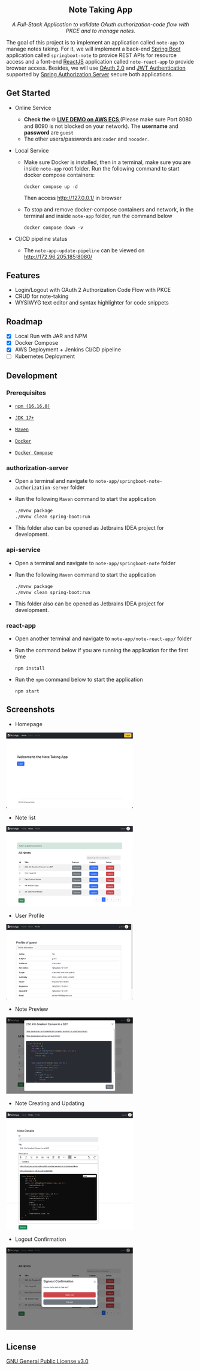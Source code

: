 <h2 align="center">
<span>Note Taking App</span>
</h2>
<p align="center">
  <em>A Full-Stack Application to validate OAuth authorization-code flow with PKCE and to manage notes.</em>
</p>

The goal of this project is to implement an application called `note-app` to manage notes taking. For it, we will implement a back-end [Spring Boot](https://docs.spring.io/spring-boot/docs/current/reference/htmlsingle/) application called `springboot-note` to provice REST APIs for resource access and a font-end [ReactJS](https://react.dev/) application called `note-react-app` to provide browser access. Besides, we will use  [OAuth 2.0](https://www.oauth.com/) and [JWT Authentication](https://jwt.io/introduction) supported by [Spring Authorization Server]( https://docs.spring.io/spring-authorization-server/docs/current/reference/html/overview.html) secure both applications.

## Get Started

- Online Service

  - **Check the** 🌐 **[LIVE DEMO on AWS ECS ](http://note-loadb-1153hxl66luz-dfb9d722b8f996bd.elb.eu-west-1.amazonaws.com/)** (Please make sure Port 8080 and 8090 is not blocked on your network). The **username** and **password** are `guest`
  - The other users/passwords are:`coder` and `nocoder`.

- Local Service

  - Make sure Docker is installed, then in a terminal, make sure you are inside `note-app` root folder. Run the following command to start docker compose containers:

    ```shell
    docker compose up -d
    ```
    
    Then access http://127.0.0.1/ in browser
  - To stop and remove docker-compose containers and network, in the terminal and inside `note-app` folder, run the command below
  
    ```shell
    docker compose down -v
    ```

- CI/CD pipeline status
  - The `note-app-update-pipeline` can be viewed on http://172.96.205.185:8080/

## Features

- Login/Logout with OAuth 2 Authorization Code Flow with PKCE
- CRUD for note-taking
- WYSIWYG text editor and syntax highlighter for code snippets

## Roadmap

- [x] Local Run with JAR and NPM
- [x] Docker Compose
- [x] AWS Deployment + Jenkins CI/CD pipeline
- [ ] Kubernetes Deployment

## Development

### Prerequisites

- [`npm (16.16.0)`](https://docs.npmjs.com/downloading-and-installing-node-js-and-npm)

- [`JDK 17+`](https://adoptium.net/en-GB/temurin/releases/)

- [`Maven`](https://maven.apache.org/install.html)

- [`Docker`](https://www.docker.com/)

- [`Docker Compose`](https://docs.docker.com/compose/install/)

### authorization-server

- Open a terminal and navigate to `note-app/springboot-note-authorization-server` folder

- Run the following `Maven` command to start the application

  ```shell
  ./mvnw package
  ./mvnw clean spring-boot:run
  ```
  
- This folder also can be opened as Jetbrains IDEA project for development.

### **api-service**

- Open a terminal and navigate to `note-app/springboot-note` folder

- Run the following `Maven` command to start the application

  ```shell
  ./mvnw package
  ./mvnw clean spring-boot:run
  ```

- This folder also can be opened as Jetbrains IDEA project for development.

### react-app

- Open another terminal and navigate to `note-app/note-react-app/` folder

- Run the command below if you are running the application for the first time

  ```shell
  npm install
  ```

- Run the `npm` command below to start the application

  ```shell
  npm start
  ```

## Screenshots

- Homepage

<img src=".//docs/images/index.jpg" alt="index" style="zoom: 33%;" />



- Note list

<img src=".//docs/images/noteList.jpg" alt="index" style="zoom: 33%;" />



- User Profile

<img src=".//docs/images/profilePage.jpg" alt="index" style="zoom: 33%;" />



- Note Preview

<img src=".//docs/images/notePreview.jpg" alt="index" style="zoom: 33%;" />



- Note Creating and Updating

<img src=".//docs/images/noteEditor.jpeg" alt="index" style="zoom: 33%;" />



- Logout Confirmation

<img src=".//docs/images/logoutBox.jpg" alt="index" style="zoom: 33%;" />

## License

[GNU General Public License v3.0](./LICENSE)
